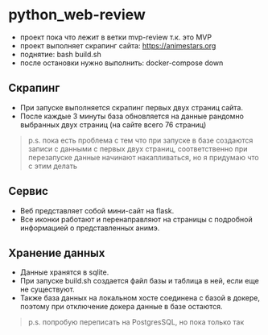 # python_web-review

- проект пока что лежит в ветки mvp-review т.к. это MVP
- проект выполняет скрапинг сайта: https://animestars.org
- поднятие: bash build.sh
- после остановки нужно выполнить: docker-compose down
	
## Скрапинг
- При запуске выполняется скрапинг первых двух страниц сайта. 
- После каждые 3 минуты база обновляется на данные рандомно выбранных двух страниц  (на сайте всего 76 страниц)
>p.s. пока есть проблема с тем что при запуске в базе создаются записи с данными с первых двух страниц, соответственно при перезапуске данные начинают накапливаться, но я придумаю что с этим делать

## Сервис
- Веб представляет собой мини-сайт на flask. 
- Все иконки работают и перенаправляют на страницы с подробной информацией о представленных анимэ.
	
## Хранение данных
- Данные хранятся в sqlite. 
- При запуске build.sh создается файл базы и таблица в ней, если еще не существуют.
- Также база данных на локальном хосте соединена с базой в докере, поэтому при отключение докера данные в базе остаются.
>p.s. попробую переписать на PostgresSQL, но пока только так
